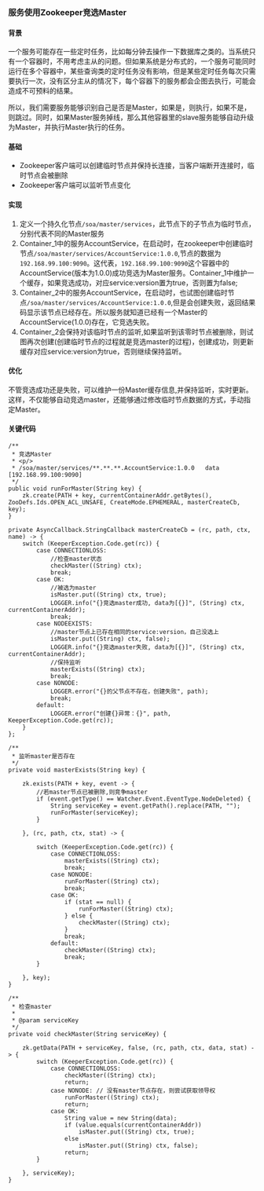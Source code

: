 ### 服务使用Zookeeper竞选Master

#### 背景

一个服务可能存在一些定时任务，比如每分钟去操作一下数据库之类的。当系统只有一个容器时，不用考虑主从的问题。但如果系统是分布式的，一个服务可能同时运行在多个容器中，某些查询类的定时任务没有影响，但是某些定时任务每次只需要执行一次，没有区分主从的情况下，每个容器下的服务都会企图去执行，可能会造成不可预料的结果。

所以，我们需要服务能够识别自己是否是Master，如果是，则执行，如果不是，则跳过。同时，如果Master服务掉线，那么其他容器里的slave服务能够自动升级为Master，并执行Master执行的任务。

#### 基础

* Zookeeper客户端可以创建临时节点并保持长连接，当客户端断开连接时，临时节点会被删除
* Zookeeper客户端可以监听节点变化

#### 实现

1. 定义一个持久化节点`/soa/master/services`，此节点下的子节点为临时节点，分别代表不同的Master服务
2. Container_1中的服务AccountService，在启动时，在zookeeper中创建临时节点`/soa/master/services/AccountService:1.0.0`,节点的数据为`192.168.99.100:9090`。这代表，`192.168.99.100:9090`这个容器中的AccountService(版本为1.0.0)成功竞选为Master服务。Container_1中维护一个缓存，如果竞选成功，对应service:version置为true，否则置为false;
3. Container_2中的服务AccountService，在启动时，也试图创建临时节点`/soa/master/services/AccountService:1.0.0`,但是会创建失败，返回结果码显示该节点已经存在。所以服务就知道已经有一个Master的AccountService(1.0.0)存在，它竞选失败。
4. Container_2会保持对该临时节点的监听,如果监听到该零时节点被删除，则试图再次创建(创建临时节点的过程就是竞选master的过程)，创建成功，则更新缓存对应service:version为true，否则继续保持监听。

#### 优化

不管竞选成功还是失败，可以维护一份Master缓存信息,并保持监听，实时更新。这样，不仅能够自动竞选master，还能够通过修改临时节点数据的方式，手动指定Master。

#### 关键代码

```
/**
 * 竞选Master
 * <p/>
 * /soa/master/services/**.**.**.AccountService:1.0.0   data [192.168.99.100:9090]
 */
public void runForMaster(String key) {
    zk.create(PATH + key, currentContainerAddr.getBytes(), ZooDefs.Ids.OPEN_ACL_UNSAFE, CreateMode.EPHEMERAL, masterCreateCb, key);
}

private AsyncCallback.StringCallback masterCreateCb = (rc, path, ctx, name) -> {
    switch (KeeperException.Code.get(rc)) {
        case CONNECTIONLOSS:
            //检查master状态
            checkMaster((String) ctx);
            break;
        case OK:
            //被选为master
            isMaster.put((String) ctx, true);
            LOGGER.info("{}竞选master成功, data为[{}]", (String) ctx, currentContainerAddr);
            break;
        case NODEEXISTS:
            //master节点上已存在相同的service:version，自己没选上
            isMaster.put((String) ctx, false);
            LOGGER.info("{}竞选master失败, data为[{}]", (String) ctx, currentContainerAddr);
            //保持监听
            masterExists((String) ctx);
            break;
        case NONODE:
            LOGGER.error("{}的父节点不存在，创建失败", path);
            break;
        default:
            LOGGER.error("创建{}异常：{}", path, KeeperException.Code.get(rc));
    }
};

/**
 * 监听master是否存在
 */
private void masterExists(String key) {

    zk.exists(PATH + key, event -> {
        //若master节点已被删除,则竞争master
        if (event.getType() == Watcher.Event.EventType.NodeDeleted) {
            String serviceKey = event.getPath().replace(PATH, "");
            runForMaster(serviceKey);
        }

    }, (rc, path, ctx, stat) -> {

        switch (KeeperException.Code.get(rc)) {
            case CONNECTIONLOSS:
                masterExists((String) ctx);
                break;
            case NONODE:
                runForMaster((String) ctx);
                break;
            case OK:
                if (stat == null) {
                    runForMaster((String) ctx);
                } else {
                    checkMaster((String) ctx);
                }
                break;
            default:
                checkMaster((String) ctx);
                break;
        }

    }, key);
}

/**
 * 检查master
 *
 * @param serviceKey
 */
private void checkMaster(String serviceKey) {

    zk.getData(PATH + serviceKey, false, (rc, path, ctx, data, stat) -> {
        switch (KeeperException.Code.get(rc)) {
            case CONNECTIONLOSS:
                checkMaster((String) ctx);
                return;
            case NONODE: // 没有master节点存在，则尝试获取领导权
                runForMaster((String) ctx);
                return;
            case OK:
                String value = new String(data);
                if (value.equals(currentContainerAddr))
                    isMaster.put((String) ctx, true);
                else
                    isMaster.put((String) ctx, false);
                return;
        }

    }, serviceKey);
}
```
